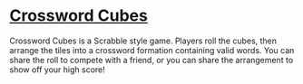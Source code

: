 
# [Crossword Cubes](https://crosswordcubes.flanny.app)

Crossword Cubes is a Scrabble style game. Players roll the cubes, then arrange the tiles into a crossword formation containing valid words. You can share the roll to compete with a friend, or you can share the arrangement to show off your high score!
